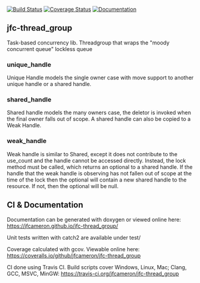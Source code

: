 [![Build Status](https://travis-ci.org/jfcameron/jfc-thread_group.svg?branch=master)](https://travis-ci.org/jfcameron/jfc-thread_group) [![Coverage Status](https://coveralls.io/repos/github/jfcameron/jfc-thread_group/badge.svg?branch=master)](https://coveralls.io/github/jfcameron/jfc-thread_group?branch=master) [![Documentation](https://img.shields.io/badge/documentation-doxygen-blue.svg)](https://jfcameron.github.io/jfc-thread_group/)

## jfc-thread_group

Task-based concurrency lib. Threadgroup that wraps the "moody concurrent queue" lockless queue

### unique_handle
Unique Handle models the single owner case with move support to another unique handle or a shared handle. 

### shared_handle
Shared handle models the many owners case, the deletor is invoked when the final owner falls out of scope. A shared handle can also be copied to a Weak Handle. 

### weak_handle
Weak handle is similar to Shared, except it does not contribute to the use_count and the handle cannot be accessed directly. Instead, the lock method must be called, which returns an optional to a shared handle. If the handle that the weak handle is observing has not fallen out of scope at the time of the lock then the optional will contain a new shared handle to the resource. If not, then the optional will be null.

## CI & Documentation

Documentation can be generated with doxygen or viewed online here: https://jfcameron.github.io/jfc-thread_group/

Unit tests written with catch2 are available under test/

Coverage calculated with gcov. Viewable online here: https://coveralls.io/github/jfcameron/jfc-thread_group

CI done using Travis CI. Build scripts cover Windows, Linux, Mac; Clang, GCC, MSVC, MinGW: https://travis-ci.org/jfcameron/jfc-thread_group

